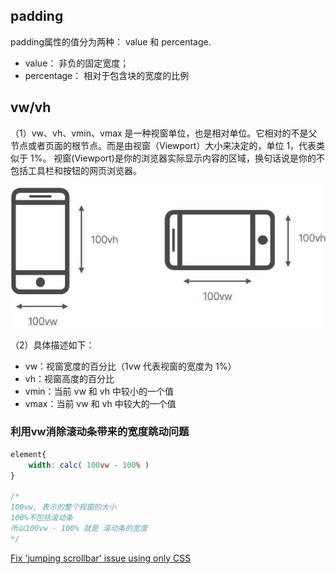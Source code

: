 ## padding

padding属性的值分为两种： value 和 percentage.

- value： 非负的固定宽度；
- percentage： 相对于包含块的宽度的比例

## vw/vh
（1）vw、vh、vmin、vmax 是一种视窗单位，也是相对单位。它相对的不是父节点或者页面的根节点。而是由视窗（Viewport）大小来决定的，单位 1，代表类似于 1%。
视窗(Viewport)是你的浏览器实际显示内容的区域，换句话说是你的不包括工具栏和按钮的网页浏览器。

![vw-vh](/assets/vw-vh.png)

（2）具体描述如下：

- vw：视窗宽度的百分比（1vw 代表视窗的宽度为 1%）
- vh：视窗高度的百分比
- vmin：当前 vw 和 vh 中较小的一个值
- vmax：当前 vw 和 vh 中较大的一个值

### 利用vw消除滚动条带来的宽度跳动问题

``` css
element{
    width: calc( 100vw - 100% )
}

/*
100vw, 表示的整个视窗的大小
100%不包括滚动条
所以100vw - 100% 就是 滚动条的宽度
*/
```
[Fix 'jumping scrollbar' issue using only CSS](https://aykevl.nl/2014/09/fix-jumping-scrollbar)